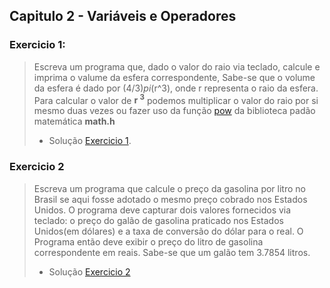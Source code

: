 ## Capitulo 2 - Variáveis e Operadores

### Exercicio 1:<br>
> Escreva um programa que, dado o valor do raio via teclado, calcule e imprima o valume da esfera correspondente, Sabe-se que o volume da esfera é dado por (4/3)*pi*(r^3), onde r representa o raio da esfera. Para calcular o valor de **r <sup>3** podemos multiplicar o valor do raio por si mesmo duas vezes ou fazer uso da função [pow](https://devdocs.io/c/numeric/math/pow) da biblioteca padão matemática **math.h**  <br>
> - Solução [Exercicio 1](exec1.c).
### Exercicio 2
> Escreva um programa que calcule o preço da gasolina por litro no Brasil se aqui fosse adotado o mesmo preço cobrado nos Estados Unidos. O programa deve capturar dois valores fornecidos via teclado: o preço do galão de gasolina praticado nos Estados Unidos(em dólares) e a taxa de conversão do dólar para o real. O Programa então deve exibir o preço do litro de gasolina correspondente em reais. Sabe-se que um galão tem 3.7854 litros.<br>
> - Solução [Exercicio 2](exec2.c)